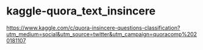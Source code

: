 # kaggle-quora_text_insincere

https://www.kaggle.com/c/quora-insincere-questions-classification?utm_medium=social&utm_source=twitter&utm_campaign=quoracomp%2020181107
